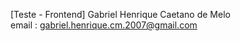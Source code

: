 [Teste - Frontend] Gabriel Henrique Caetano de Melo <br>
email : gabriel.henrique.cm.2007@gmail.com <br>
